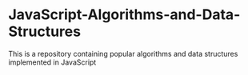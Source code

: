 # JavaScript-Algorithms-and-Data-Structures
This is a repository containing popular algorithms and data structures implemented in JavaScript

